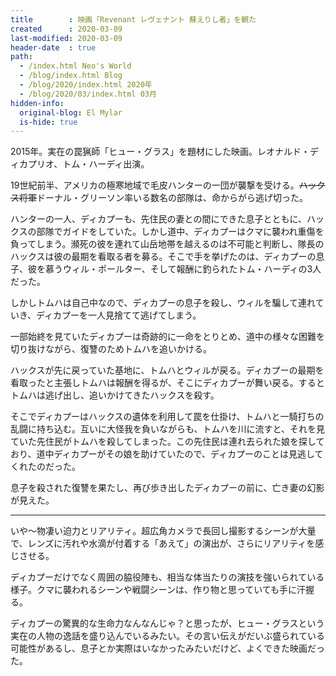 ```yaml
---
title        : 映画「Revenant レヴェナント 蘇えりし者」を観た
created      : 2020-03-09
last-modified: 2020-03-09
header-date  : true
path:
  - /index.html Neo's World
  - /blog/index.html Blog
  - /blog/2020/index.html 2020年
  - /blog/2020/03/index.html 03月
hidden-info:
  original-blog: El Mylar
  is-hide: true
---
```


2015年。実在の罠猟師「ヒュー・グラス」を題材にした映画。レオナルド・ディカプリオ、トム・ハーディ出演。

19世紀前半、アメリカの極寒地域で毛皮ハンターの一団が襲撃を受ける。~~ハックス将軍~~ドーナル・グリーソン率いる数名の部隊は、命からがら逃げ切った。

ハンターの一人、ディカプーも、先住民の妻との間にできた息子とともに、ハックスの部隊でガイドをしていた。しかし道中、ディカプーはクマに襲われ重傷を負ってしまう。瀕死の彼を連れて山岳地帯を越えるのは不可能と判断し、隊長のハックスは彼の最期を看取る者を募る。そこで手を挙げたのは、ディカプーの息子、彼を慕うウィル・ポールター、そして報酬に釣られたトム・ハーディの3人だった。

しかしトムハは自己中なので、ディカプーの息子を殺し、ウィルを騙して連れていき、ディカプーを一人見捨てて逃げてしまう。

一部始終を見ていたディカプーは奇跡的に一命をとりとめ、道中の様々な困難を切り抜けながら、復讐のためトムハを追いかける。

ハックスが先に戻っていた基地に、トムハとウィルが戻る。ディカプーの最期を看取ったと主張しトムハは報酬を得るが、そこにディカプーが舞い戻る。するとトムハは逃げ出し、追いかけてきたハックスを殺す。

そこでディカプーはハックスの遺体を利用して罠を仕掛け、トムハと一騎打ちの乱闘に持ち込む。互いに大怪我を負いながらも、トムハを川に流すと、それを見ていた先住民がトムハを殺してしまった。この先住民は連れ去られた娘を探しており、道中ディカプーがその娘を助けていたので、ディカプーのことは見逃してくれたのだった。

息子を殺された復讐を果たし、再び歩き出したディカプーの前に、亡き妻の幻影が見えた。

---

いや〜物凄い迫力とリアリティ。超広角カメラで長回し撮影するシーンが大量で、レンズに汚れや水滴が付着する「あえて」の演出が、さらにリアリティを感じさせる。

ディカプーだけでなく周囲の脇役陣も、相当な体当たりの演技を強いられている様子。クマに襲われるシーンや戦闘シーンは、作り物と思っていても手に汗握る。

ディカプーの驚異的な生命力なんなんじゃ？と思ったが、ヒュー・グラスという実在の人物の逸話を盛り込んでいるみたい。その言い伝えがだいぶ盛られている可能性があるし、息子とか実際はいなかったみたいだけど、よくできた映画だった。
